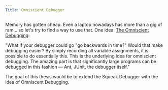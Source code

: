 ```yaml
---
Title: Omniscient Debugger
---
```


Memory has gotten cheap. Even a laptop nowadays has more than a gig of ram... so let's try to find a way to use that.
One idea: [The Omniscient Debugging](http://www.lambdacs.com/debugger/debugger.html):

"What if your debugger could go "go backwards in time?" Would that make debugging easier? By simply recording all variable assignments, it is possible to do essentially this. This is the underlying idea for omniscient debugging. The amazing part is that significantly large programs can be debugged in this fashion &mdash; Ant, JUnit, the debugger itself."

The goal of this thesis would be to extend the Squeak Debugger with the idea of Omniscent Debugging.
